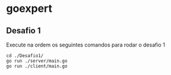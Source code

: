 # goexpert

## Desafio 1

Execute na ordem os seguintes comandos para rodar o desafio 1

```
cd ./Desafio1/
go run ./server/main.go
go run ./client/main.go
```

